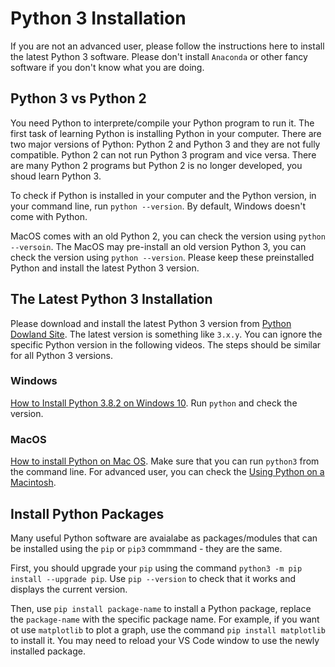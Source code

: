 # Python 3 Installation

If you are not an advanced user, please follow the instructions here to install the latest Python 3 software. Please don't install `Anaconda` or other fancy software if you don't know what you are doing.

## Python 3 vs Python 2

You need Python to interprete/compile your Python program to run it. The first task of learning Python is installing Python in your computer. There are two major versions of Python: Python 2 and Python 3 and they are not fully compatible. Python 2 can not run Python 3 program and vice versa. There are many Python 2 programs but Python 2 is no longer developed, you shoud learn Python 3.

To check if Python is installed in your computer and the Python version, in your command line, run `python --version`. By default, Windows doesn't come with Python.

MacOS comes with an old Python 2, you can check the version using `python --versoin`. The MacOS may pre-install an old version Python 3, you can check the version using `python --version`. Please keep these preinstalled Python and install the latest Python 3 version.

## The Latest Python 3 Installation

Please download and install the latest Python 3 version from [Python Dowland Site](https://www.python.org/downloads/). The latest version is something like `3.x.y`. You can ignore the specific Python version in the following videos. The steps should be similar for all Python 3 versions.

### Windows

[How to Install Python 3.8.2 on Windows 10](https://youtu.be/UvcQlPZ8ecA). Run `python` and check the version.

### MacOS

[How to install Python on Mac OS](https://youtu.be/TgA4ObrowRg). Make sure that you can run `python3` from the command line. For advanced user, you can check the [Using Python on a Macintosh](https://docs.python.org/3/using/mac.html).

## Install Python Packages

Many useful Python software are avaialabe as packages/modules that can be installed using the `pip` or `pip3` commmand - they are the same.

First, you should upgrade your `pip` using the command `python3 -m pip install --upgrade pip`. Use `pip --version` to check that it works and displays the current version.

Then, use `pip install package-name` to install a Python package, replace the `package-name` with the specific package name. For example, if you want ot use `matplotlib` to plot a graph, use the command `pip install matplotlib` to install it. You may need to reload your VS Code window to use the newly installed package.
